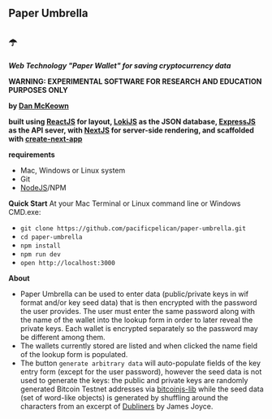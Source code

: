 Paper Umbrella
----
☂️
----

***Web Technology "Paper Wallet" for saving cryptocurrency data***

**WARNING: EXPERIMENTAL SOFTWARE FOR RESEARCH AND EDUCATION PURPOSES ONLY**

**by [Dan McKeown](http://danmckeown.info)**

**built using [ReactJS](https://reactjs.org/) for layout, [LokiJS](http://lokijs.org/) as the JSON database, [ExpressJS](https://expressjs.com/) as the API sever, with [NextJS](https://github.com/zeit/next.js/) for server-side rendering, and scaffolded with [create-next-app](https://github.com/segmentio/create-next-app)**

**requirements**

- Mac, Windows or Linux system
- Git
- [NodeJS](https://nodejs.org)/NPM

**Quick Start**
At your Mac Terminal or Linux command line or Windows CMD.exe:

- `git clone https://github.com/pacificpelican/paper-umbrella.git`
- `cd paper-umbrella`
- `npm install`
- `npm run dev`
- `open http://localhost:3000`

**About**
- Paper Umbrella can be used to enter data (public/private keys in wif format and/or key seed data) that is then encrypted with the password the user provides.  The user must enter the same password along with the name of the wallet into the lookup form in order to later reveal the private keys.  Each wallet is encrypted separately so the password may be different among them.
- The wallets currently stored are listed and when clicked the name field of the lookup form is populated.
- The button `generate arbitrary data` will auto-populate fields of the key entry form (except for the user password), however the seed data is not used to generate the keys: the public and private keys are randomly generated Bitcoin Testnet addresses via [bitcoinjs-lib](https://github.com/bitcoinjs/bitcoinjs-lib) while the seed data (set of word-like objects) is generated by shuffling around the characters from an excerpt of [Dubliners](http://www.gutenberg.org/ebooks/2814) by James Joyce.
